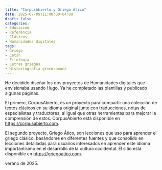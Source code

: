 ```yaml
---
title: "CorpusAbierto y Griego Ático"
date: 2025-07-09T11:00:00-04:00
draft: false
categories:
- Educación
- Referencia
- Clásicos
- Humanidades digitales
tags:
- Griego
- Latín
- Filología
- Letras griegas
- Historiografía grecoromana
---
```


He decidido diseñar los dos proyectos de Humanidades digitales que envisionaba usando Hugo. Ya he completado las plantillas y publicado algunas páginas.  

El primero, CorpusAbierto, es un proyecto para compartir una colección de textos clásicos en su idioma original junto con traducciones, notas de especialistas y traductores, al igual que otras herramientas para mejorar la comprensión de estos. CorpusAbierto está disponible en https://corpusabierto.com.

El segundo proyecto, Griego Ático, son lecciones que uso para aprender el griego clásico, basándome en diferentes fuentes y que consolido en lecciones detalladas para usuarios interesados en aprender este idioma importantísimo en el desarrollo de la cultura occidental. El sitio está disponible en https://griegoatico.com.

verano de 2025.
